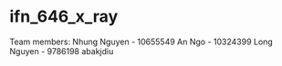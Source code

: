 # ifn_646_x_ray
Team members:
Nhung Nguyen - 10655549
An Ngo - 10324399
Long Nguyen - 9786198
abakjdiu